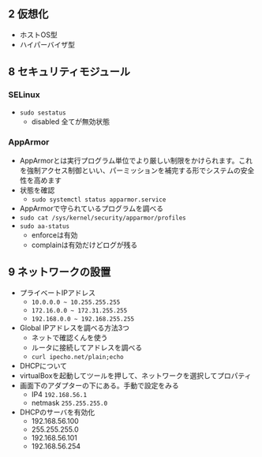 ## 2 仮想化
- ホストOS型
- ハイパーバイザ型


## 8 セキュリティモジュール
### SELinux
- `sudo sestatus`
  - disabled 全てが無効状態

### AppArmor
- AppArmorとは実行プログラム単位でより厳しい制限をかけられます。これを強制アクセス制御といい、パーミッションを補完する形でシステムの安全性を高めます
- 状態を確認
  - `sudo systemctl status apparmor.service` 
- AppArmorで守られているプログラムを調べる
- `sudo cat /sys/kernel/security/apparmor/profiles`
- `sudo aa-status`
  - enforceは有効
  - complainは有効だけどログが残る

## 9 ネットワークの設置
- プライベートIPアドレス
  - `10.0.0.0 ~ 10.255.255.255`
  - `172.16.0.0 ~ 172.31.255.255`
  - `192.168.0.0 ~ 192.168.255.255` 
- Global IPアドレスを調べる方法3つ
  - ネットで確認くんを使う
  - ルータに接続してアドレスを調べる
  - `curl ipecho.net/plain;echo`
- DHCPについて
- virtualBoxを起動してツールを押して、ネットワークを選択してプロパティ
- 画面下のアダプターの下にある。手動で設定をみる
  - IP4 `192.168.56.1`
  - netmask `255.255.255.0`
- DHCPのサーバを有効化
  - 192.168.56.100
  - 255.255.255.0
  - 192.168.56.101
  - 192.168.56.254   
